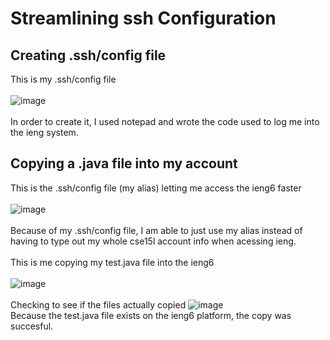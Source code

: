 # Streamlining ssh Configuration <br />
## Creating .ssh/config file
This is my .ssh/config file
<br /><br />
![image](https://user-images.githubusercontent.com/56976660/153641203-edf6ce7a-d968-4762-a05c-efa5b2d1b78c.png)
<br /><br />
In order to create it, I used notepad and wrote the code used to log me into the ieng system.
## Copying a .java file into my account
This is the .ssh/config file (my alias) letting me access the ieng6 faster
<br /> <br />
![image](https://user-images.githubusercontent.com/56976660/153633742-dfb94c5b-791f-48c1-9342-48560f9f9956.png)
<br /><br />
Because of my .ssh/config file, I am able to just use my alias instead of having to type out my whole cse15l account info when acessing ieng.
<br/> <br />
This is me copying my test.java file into the ieng6
<br /><br />
![image](https://user-images.githubusercontent.com/56976660/153640590-78e52125-d04d-41e4-893d-623982c466f1.png)
<br /><br />
Checking to see if the files actually copied
![image](https://user-images.githubusercontent.com/56976660/153640650-f544eea5-a999-48bd-86ad-f2abb8d25393.png)
<br />
Because the test.java file exists on the ieng6 platform, the copy was succesful.

